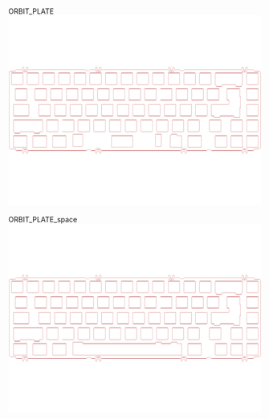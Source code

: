 <br/>ORBIT_PLATE<br/>![image](ORBIT_PLATE.png)<br/>
<br/>ORBIT_PLATE_space<br/>![image](ORBIT_PLATE_space.png)<br/>
